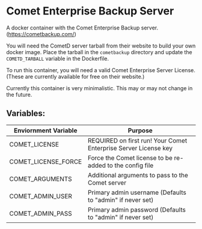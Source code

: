 # Comet Enterprise Backup Server

A docker container with the Comet Enterprise Backup server. (https://cometbackup.com/)

You will need the CometD server tarball from their website to build your own docker image.  Place the tarball in the `cometbackup` directory and update the `COMETD_TARBALL` variable in the Dockerfile.

To run this container, you will need a valid Comet Enterprise Server License.  (These are currently available for free on their website.)

Currently this container is very minimalistic.  This may or may not change in the future.

## Variables:
Enviornment Variable    | Purpose
----------------------- | ----
COMET_LICENSE           | REQUIRED on first run!  Your Comet Enterprise Server License key
COMET_LICENSE_FORCE     | Force the Comet license to be re-added to the config file
COMET_ARGUMENTS         | Additional arguments to pass to the Comet server
COMET_ADMIN_USER        | Primary admin username (Defaults to "admin" if never set)
COMET_ADMIN_PASS        | Primary admin password (Defaults to "admin" if never set)
